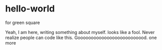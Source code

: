 hello-world
===========

for green square

Yeah, I am here, writing something about myself. looks like a fool.
Never realize people can code like this. 
Goooooooooooooooooooooooood.
one more
